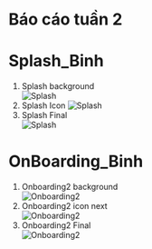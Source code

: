 # Báo cáo tuần 2  
# Splash_Binh  
1. Splash background  
![Splash](https://github.com/anhtranngocy7-gmail-com/LTDDbtvn/blob/nhom3_binh/HinhAnh/binh_background_splash.png)  
2. Splash Icon
![Splash](https://github.com/anhtranngocy7-gmail-com/LTDDbtvn/blob/nhom3_binh/HinhAnh/binh_splash.png)  
3. Splash Final  
![Splash](https://github.com/anhtranngocy7-gmail-com/LTDDbtvn/blob/nhom3_binh/HinhAnh/binh_splash_final.png)  
# OnBoarding_Binh  
1. Onboarding2 background  
![Onboarding2](https://github.com/anhtranngocy7-gmail-com/LTDDbtvn/blob/nhom3_binh/HinhAnh/binh_background_onboarding2.png)  
2. Onboarding2 icon next  
![Onboarding2](https://github.com/anhtranngocy7-gmail-com/LTDDbtvn/blob/nhom3_binh/HinhAnh/binh_next_onboarding2.png)  
3. Onboarding2 Final  
![Onboarding2](https://github.com/anhtranngocy7-gmail-com/LTDDbtvn/blob/nhom3_binh/HinhAnh/binh_onboarding2_final.png)  

